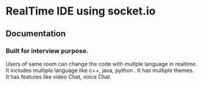 
# RealTime IDE using socket.io
## Documentation

<h3>Built for interview purpose.</h3>
Users of same room can change the code with multple language in realtime.
It includes multiple language like c++, java, python .
It has multiple themes.
It has features like video Chat, voice Chat.


